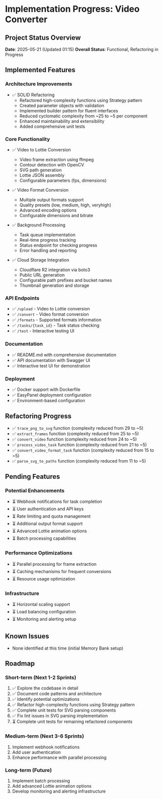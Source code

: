 # Implementation Progress: Video Converter

## Project Status Overview

**Date**: 2025-05-21 (Updated 01:15)
**Overall Status**: Functional, Refactoring in Progress

## Implemented Features

### Architecture Improvements

- ✅ SOLID Refactoring
  - Refactored high-complexity functions using Strategy pattern
  - Created parameter objects with validation
  - Implemented builder pattern for fluent interfaces
  - Reduced cyclomatic complexity from ~25 to ~5 per component
  - Enhanced maintainability and extensibility
  - Added comprehensive unit tests

### Core Functionality

- ✅ Video to Lottie Conversion
  - Video frame extraction using ffmpeg
  - Contour detection with OpenCV
  - SVG path generation
  - Lottie JSON assembly
  - Configurable parameters (fps, dimensions)

- ✅ Video Format Conversion
  - Multiple output formats support
  - Quality presets (low, medium, high, veryhigh)
  - Advanced encoding options
  - Configurable dimensions and bitrate

- ✅ Background Processing
  - Task queue implementation
  - Real-time progress tracking
  - Status endpoint for checking progress
  - Error handling and reporting

- ✅ Cloud Storage Integration
  - Cloudflare R2 integration via boto3
  - Public URL generation
  - Configurable path prefixes and bucket names
  - Thumbnail generation and storage

### API Endpoints

- ✅ `/upload` - Video to Lottie conversion
- ✅ `/convert` - Video format conversion
- ✅ `/formats` - Supported formats information
- ✅ `/tasks/{task_id}` - Task status checking
- ✅ `/test` - Interactive testing UI

### Documentation

- ✅ README.md with comprehensive documentation
- ✅ API documentation with Swagger UI
- ✅ Interactive test UI for demonstration

### Deployment

- ✅ Docker support with Dockerfile
- ✅ EasyPanel deployment configuration
- ✅ Environment-based configuration

## Refactoring Progress

- ✅ `trace_png_to_svg` function (complexity reduced from 29 to ~5)
- ✅ `extract_frames` function (complexity reduced from 25 to ~5)
- ✅ `convert_video` function (complexity reduced from 24 to ~5)
- ✅ `process_video_task` function (complexity reduced from 21 to ~5)
- ✅ `convert_video_format_task` function (complexity reduced from 15 to ~5)
- ✅ `parse_svg_to_paths` function (complexity reduced from 11 to ~5)

## Pending Features

### Potential Enhancements

- ⏳ Webhook notifications for task completion
- ⏳ User authentication and API keys
- ⏳ Rate limiting and quota management
- ⏳ Additional output format support
- ⏳ Advanced Lottie animation options
- ⏳ Batch processing capabilities

### Performance Optimizations

- ⏳ Parallel processing for frame extraction
- ⏳ Caching mechanisms for frequent conversions
- ⏳ Resource usage optimization

### Infrastructure

- ⏳ Horizontal scaling support
- ⏳ Load balancing configuration
- ⏳ Monitoring and alerting setup

## Known Issues

- None identified at this time (initial Memory Bank setup)

## Roadmap

### Short-term (Next 1-2 Sprints)

1. ✅ Explore the codebase in detail
2. ✅ Document code patterns and architecture
3. ✅ Identify potential optimizations
4. ✅ Refactor high-complexity functions using Strategy pattern
5. ✅ Complete unit tests for SVG parsing components
6. ✅ Fix lint issues in SVG parsing implementation
7. ⏳ Complete unit tests for remaining refactored components

### Medium-term (Next 3-6 Sprints)

1. Implement webhook notifications
2. Add user authentication
3. Enhance performance with parallel processing

### Long-term (Future)

1. Implement batch processing
2. Add advanced Lottie animation options
3. Develop monitoring and alerting infrastructure
